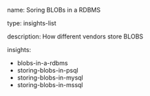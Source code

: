 name: Soring BLOBs in a RDBMS

type: insights-list

description: How different vendors store BLOBS

insights:
  - blobs-in-a-rdbms
  - storing-blobs-in-psql
  - storing-blobs-in-mysql
  - storing-blobs-in-mssql
